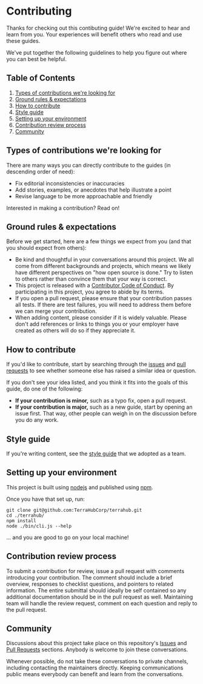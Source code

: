 # Contributing

Thanks for checking out this contibuting guide! We're excited to hear and learn from you. Your experiences will benefit others who read and use these guides.

We've put together the following guidelines to help you figure out where you can best be helpful.

## Table of Contents

1. [Types of contributions we're looking for](./#types-of-contributions-were-looking-for)
2. [Ground rules & expectations](./#ground-rules--expectations)
3. [How to contribute](./#how-to-contribute)
4. [Style guide](./#style-guide)
5. [Setting up your environment](./#setting-up-your-environment)
6. [Contribution review process](./#contribution-review-process)
7. [Community](./#community)


## Types of contributions we're looking for

There are many ways you can directly contribute to the guides (in descending order of need):

* Fix editorial inconsistencies or inaccuracies
* Add stories, examples, or anecdotes that help illustrate a point
* Revise language to be more approachable and friendly

Interested in making a contribution? Read on!


## Ground rules & expectations

Before we get started, here are a few things we expect from you (and that you should expect from others):

* Be kind and thoughtful in your conversations around this project. We all come from different backgrounds and projects, which means we likely have different perspectives on "how open source is done." Try to listen to others rather than convince them that your way is correct.
* This project is released with a [Contributor Code of Conduct](CODE_OF_CONDUCT.md). By participating in this project, you agree to abide by its terms.
* If you open a pull request, please ensure that your contribution passes all tests. If there are test failures, you will need to address them before we can merge your contribution.
* When adding content, please consider if it is widely valuable. Please don't add references or links to things you or your employer have created as others will do so if they appreciate it.


## How to contribute

If you'd like to contribute, start by searching through the [issues](https://github.com/TerraHubCorp/terrahub/issues) and [pull requests](https://github.com/TerraHubCorp/terrahub/pulls) to see whether someone else has raised a similar idea or question.

If you don't see your idea listed, and you think it fits into the goals of this guide, do one of the following:
* **If your contribution is minor,** such as a typo fix, open a pull request.
* **If your contribution is major,** such as a new guide, start by opening an issue first. That way, other people can weigh in on the discussion before you do any work.


## Style guide

If you're writing content, see the [style guide](https://github.com/TerraHubCorp/styleguide/blob/master/README.md) that we adopted as a team.


## Setting up your environment

This project is built using [nodejs](https://nodejs.org) and published using [npm](https://www.npmjs.com).

Once you have that set up, run:

    git clone git@github.com:TerraHubCorp/terrahub.git
    cd ./terrahub/
    npm install
    node ./bin/cli.js --help

... and you are good to go on your local machine!


## Contribution review process

To submit a contribution for review, issue a pull request with comments introducing your contribution. The comment should include a brief overview, responses to checklist questions, and pointers to related information. The entire submittal should ideally be self contained so any additional documentation should be in the pull request as well. Maintaining team will handle the review request, comment on each question and reply to the pull request.


## Community

Discussions about this project take place on this repository's [Issues](https://github.com/TerraHubCorp/terrahub/issues) and [Pull Requests](https://github.com/TerraHubCorp/terrahub/pulls) sections. Anybody is welcome to join these conversations.

Whenever possible, do not take these conversations to private channels, including contacting the maintainers directly. Keeping communications public means everybody can benefit and learn from the conversations.
